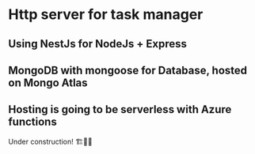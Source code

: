 # Http server for task manager

## Using NestJs for NodeJs + Express

## MongoDB with mongoose for Database, hosted on Mongo Atlas

## Hosting is going to be serverless with Azure functions

Under construction! 🏗️🚧👷
